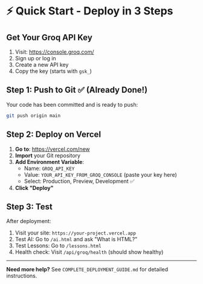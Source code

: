 # ⚡ Quick Start - Deploy in 3 Steps

## Get Your Groq API Key
1. Visit: https://console.groq.com/
2. Sign up or log in
3. Create a new API key
4. Copy the key (starts with `gsk_`)

## Step 1: Push to Git ✅ (Already Done!)
Your code has been committed and is ready to push:
```bash
git push origin main
```

## Step 2: Deploy on Vercel

1. **Go to**: https://vercel.com/new
2. **Import** your Git repository
3. **Add Environment Variable**:
   - Name: `GROQ_API_KEY`
   - Value: `YOUR_API_KEY_FROM_GROQ_CONSOLE` (paste your key here)
   - Select: Production, Preview, Development ✅
4. **Click "Deploy"**

## Step 3: Test

After deployment:
1. Visit your site: `https://your-project.vercel.app`
2. Test AI: Go to `/ai.html` and ask "What is HTML?"
3. Test Lessons: Go to `/lessons.html`
4. Health check: Visit `/api/groq/health` (should show healthy)

---

**Need more help?** See `COMPLETE_DEPLOYMENT_GUIDE.md` for detailed instructions.

